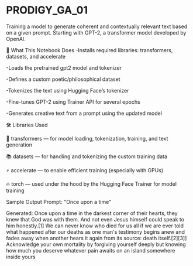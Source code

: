 # PRODIGY_GA_01
Training a model to generate coherent and contextually relevant text based on a given prompt. Starting with GPT-2, a transformer model developed by OpenAI.

🚀 What This Notebook Does
-Installs required libraries: transformers, datasets, and accelerate

-Loads the pretrained gpt2 model and tokenizer

-Defines a custom poetic/philosophical dataset

-Tokenizes the text using Hugging Face’s tokenizer

-Fine-tunes GPT-2 using Trainer API for several epochs

-Generates creative text from a prompt using the updated model


🛠️ Libraries Used

🤗 transformers — for model loading, tokenization, training, and text generation

📚 datasets — for handling and tokenizing the custom training data

⚡ accelerate — to enable efficient training (especially with GPUs)

🔥 torch — used under the hood by the Hugging Face Trainer for model training

 Sample Output
Prompt: "Once upon a time"

Generated:  Once upon a time in the darkest corner of their hearts, they knew that God was with them. And not even Jesus himself could speak to him honestly.[1]
We can never know who died for us all if we are ever told what happened after our deaths as one man's testimony begins anew and fades away when another hears it again from its source: death itself.[2][3]] Acknowledge your own mortality by forgiving yourself deeply but knowing how much you deserve whatever pain awaits on an island somewhere inside yours
 
